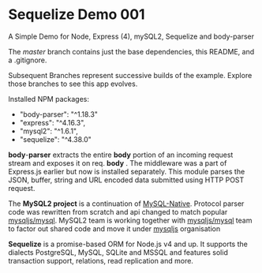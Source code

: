 # Sequelize Demo 001
A Simple Demo for Node, Express (4), mySQL2, Sequelize and body-parser

The _master_ branch contains just the base dependencies, this README, and a .gitignore.

Subsequent Branches represent successive builds of the example. Explore those branches to see this app evolves.

Installed NPM packages:

- "body-parser": "^1.18.3"
- "express": "^4.16.3",
- "mysql2": "^1.6.1",
- "sequelize": "^4.38.0"

**body**-**parser** extracts the entire **body** portion of an incoming request stream and exposes it on req. **body** . The middleware was a part of Express.js earlier but now is installed separately. This module parses the JSON, buffer, string and URL encoded data submitted using HTTP POST request.

The **MySQL2 project** is a continuation of [MySQL-Native](https://github.com/sidorares/nodejs-mysql-native). Protocol parser code was rewritten from scratch and api changed to match popular [mysqljs/mysql](https://github.com/mysqljs/mysql). MySQL2 team is working together with [mysqljs/mysql](https://github.com/mysqljs/mysql) team to factor out shared code and move it under [mysqljs](https://github.com/mysqljs/mysql) organisation

**Sequelize** is a promise-based ORM for Node.js v4 and up. It supports the dialects PostgreSQL, MySQL, SQLite and MSSQL and features solid transaction support, relations, read replication and more.



